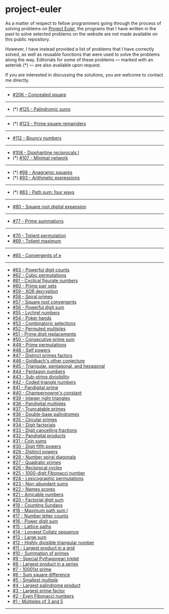 # project-euler

As a matter of respect to fellow programmers going through the process of solving problems on [Project Euler](https://projecteuler.net), the programs that I have written in the past to solve selected problems on the website are not made available on this public repository.

However, I have instead provided a list of problems that I have correctly solved, as well as reusable functions that were used to solve the problems along the way. Editorials for some of these problems — marked with an asterisk (*) — are also available upon request.

If you are interested in discussing the solutions, you are welcome to contact me directly.

---
* [#206 - Concealed square](https://projecteuler.net/problem=206)
---
* (*) [#125 - Palindromic sums](https://projecteuler.net/problem=125)
---
* (*) [#123 - Prime square remainders](https://projecteuler.net/problem=123)
---
* [#112 - Bouncy numbers](https://projecteuler.net/problem=112)
---
* [#108 - Diophantine reciprocals I](https://projecteuler.net/problem=108)
* (*) [#107 - Minimal network](https://projecteuler.net/problem=107)
---
* (*) [#98 - Anagramic squares](https://projecteuler.net/problem=98)
* (*) [#93 - Arithmetic expressions](https://projecteuler.net/problem=93)
---
* (*) [#83 - Path sum: four ways](https://projecteuler.net/problem=83)
---
* [#80  - Square root digital expansion](https://projecteuler.net/problem=80)
---
* [#77  - Prime summations](https://projecteuler.net/problem=77)
---
* [#70  - Totient permutation](https://projecteuler.net/problem=70)
* [#69  - Totient maximum](https://projecteuler.net/problem=69)
---
* [#65  - Convergents of e](https://projecteuler.net/problem=65)
---
* [#63  - Powerful digit counts](https://projecteuler.net/problem=63)
* [#62  - Cubic permutations](https://projecteuler.net/problem=62)
* [#61  - Cyclical figurate numbers](https://projecteuler.net/problem=61)
* [#60  - Prime pair sets](https://projecteuler.net/problem=60)
* [#59  - XOR decryption](https://projecteuler.net/problem=59)
* [#58  - Spiral primes](https://projecteuler.net/problem=58)
* [#57  - Square root convergents](https://projecteuler.net/problem=57)
* [#56  - Powerful digit sum](https://projecteuler.net/problem=56)
* [#55  - Lychrel numbers](https://projecteuler.net/problem=55)
* [#54  - Poker hands](https://projecteuler.net/problem=54)
* [#53  - Combinatoric selections](https://projecteuler.net/problem=53)
* [#52  - Permuted multiples](https://projecteuler.net/problem=52)
* [#51  - Prime digit replacements](https://projecteuler.net/problem=51)
* [#50  - Consecutive prime sum](https://projecteuler.net/problem=50)
* [#49  - Prime permutations](https://projecteuler.net/problem=49)
* [#48  - Self powers](https://projecteuler.net/problem=48)
* [#47  - Distinct primes factors](https://projecteuler.net/problem=47)
* [#46  - Goldbach's other conjecture](https://projecteuler.net/problem=46)
* [#45  - Triangular, pentagonal, and hexagonal](https://projecteuler.net/problem=45)
* [#44  - Pentagon numbers](https://projecteuler.net/problem=44)
* [#43  - Sub-string divisibility](https://projecteuler.net/problem=43)
* [#42  - Coded triangle numbers](https://projecteuler.net/problem=42)
* [#41  - Pandigital prime](https://projecteuler.net/problem=41)
* [#40  - Champernowne's constant](https://projecteuler.net/problem=40)
* [#39  - Integer right triangles](https://projecteuler.net/problem=39)
* [#38  - Pandigital multiples](https://projecteuler.net/problem=38)
* [#37  - Truncatable primes](https://projecteuler.net/problem=37)
* [#36  - Double-base palindromes](https://projecteuler.net/problem=36)
* [#35  - Circular primes](https://projecteuler.net/problem=35)
* [#34  - Digit factorials](https://projecteuler.net/problem=34)
* [#33  - Digit cancelling fractions](https://projecteuler.net/problem=33)
* [#32  - Pandigital products](https://projecteuler.net/problem=32)
* [#31  - Coin sums](https://projecteuler.net/problem=31)
* [#30  - Digit fifth powers](https://projecteuler.net/problem=30)
* [#29  - Distinct powers](https://projecteuler.net/problem=29)
* [#28  - Number spiral diagonals](https://projecteuler.net/problem=28)
* [#27  - Quadratic primes](https://projecteuler.net/problem=27)
* [#26  - Reciprocal cycles](https://projecteuler.net/problem=26)
* [#25  - 1000-digit Fibonacci number](https://projecteuler.net/problem=25)
* [#24  - Lexicographic permutations](https://projecteuler.net/problem=24)
* [#23  - Non-abundant sums](https://projecteuler.net/problem=23)
* [#22  - Names scores](https://projecteuler.net/problem=22)
* [#21  - Amicable numbers](https://projecteuler.net/problem=21)
* [#20  - Factorial digit sum](https://projecteuler.net/problem=20)
* [#19  - Counting Sundays](https://projecteuler.net/problem=19)
* [#18  - Maximum path sum I](https://projecteuler.net/problem=18)
* [#17  - Number letter counts](https://projecteuler.net/problem=17)
* [#16  - Power digit sum](https://projecteuler.net/problem=16)
* [#15  - Lattice paths](https://projecteuler.net/problem=15)
* [#14  - Longest Collatz sequence](https://projecteuler.net/problem=14)
* [#13  - Large sum](https://projecteuler.net/problem=13)
* [#12  - Highly divisible triangular number](https://projecteuler.net/problem=12)
* [#11  - Largest product in a grid](https://projecteuler.net/problem=11)
* [#10  - Summation of primes](https://projecteuler.net/problem=10)
* [#9   - Special Pythagorean triplet](https://projecteuler.net/problem=9)
* [#8   - Largest product in a series](https://projecteuler.net/problem=8)
* [#7   - 10001st prime](https://projecteuler.net/problem=7)
* [#6   - Sum square difference](https://projecteuler.net/problem=6)
* [#5   - Smallest multiple](https://projecteuler.net/problem=5)
* [#4   - Largest palindrome product](https://projecteuler.net/problem=4)
* [#3   - Largest prime factor](https://projecteuler.net/problem=3)
* [#2   - Even Fibonacci numbers](https://projecteuler.net/problem=2)
* [#1   - Multiples of 3 and 5](https://projecteuler.net/problem=1)
---
